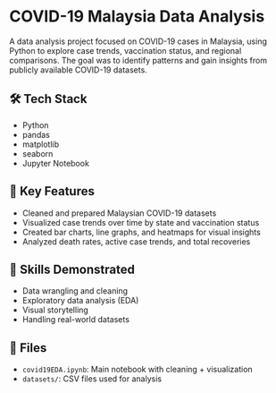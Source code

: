 # COVID-19 Malaysia Data Analysis

A data analysis project focused on COVID-19 cases in Malaysia, using Python to explore case trends, vaccination status, and regional comparisons. The goal was to identify patterns and gain insights from publicly available COVID-19 datasets.

## 🛠 Tech Stack
- Python
- pandas
- matplotlib
- seaborn
- Jupyter Notebook

## 📌 Key Features
- Cleaned and prepared Malaysian COVID-19 datasets
- Visualized case trends over time by state and vaccination status
- Created bar charts, line graphs, and heatmaps for visual insights
- Analyzed death rates, active case trends, and total recoveries

## 🧠 Skills Demonstrated
- Data wrangling and cleaning
- Exploratory data analysis (EDA)
- Visual storytelling
- Handling real-world datasets


## 📁 Files
- `covid19EDA.ipynb`: Main notebook with cleaning + visualization
- `datasets/`: CSV files used for analysis

